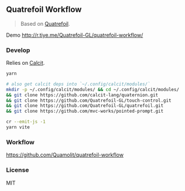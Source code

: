 
Quatrefoil Workflow
----

> Based on [Quatrefoil](https://github.com/Quatrefoil-GL/quatrefoil).

Demo http://r.tiye.me/Quatrefoil-GL/quatrefoil-workflow/

### Develop

Relies on [Calcit](http://calcit-lang.org/).

```bash
yarn

# also get calcit deps into `~/.config/calcit/modules/`
mkdir -p ~/.config/calcit/modules/ && cd ~/.config/calcit/modules/
&& git clone https://github.com/calcit-lang/quaternion.git
&& git clone https://github.com/Quatrefoil-GL/touch-control.git
&& git clone https://github.com/Quatrefoil-GL/quatrefoil.git
&& git clone https://github.com/mvc-works/pointed-prompt.git

cr --emit-js -1
yarn vite
```

### Workflow

https://github.com/Quamolit/quatrefoil-workflow

### License

MIT

